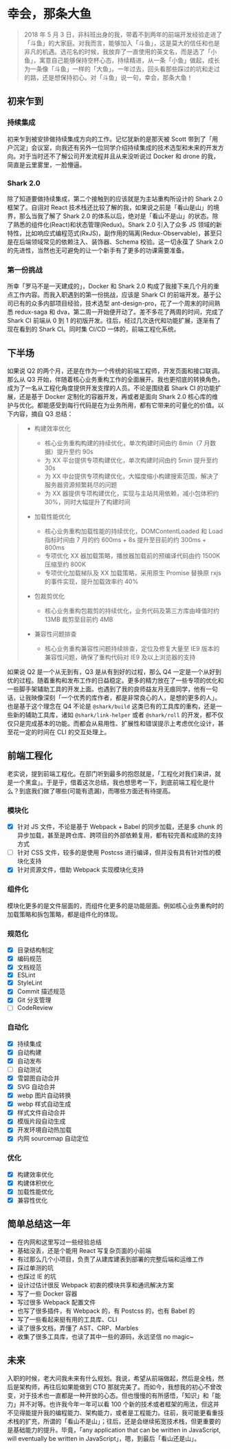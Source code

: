 # 幸会，那条大鱼

> 2018 年 5 月 3 日，非科班出身的我，带着不到两年的前端开发经验走进了「斗鱼」的大家庭。对我而言，能够加入「斗鱼」，这是莫大的信任和也是非凡的机遇。选花名的时候，我放弃了一直使用的英文名，而是选了「小鱼」，寓意自己能够保持空杯心态，持续精进，从一条「小鱼」做起，成长为一条像「斗鱼」一样的「大鱼」。一年过去，回头看那些踩过的坑和走过的路，还是想保持初心。对「斗鱼」说一句，幸会，那条大鱼！

## 初来乍到

### 持续集成

初来乍到被安排做持续集成方向的工作。记忆犹新的是那天被 Scott 带到了「用户沉淀」会议室，向我还有另外一位同学介绍持续集成的技术选型和未来的开发方向。对于当时还不了解公司开发流程并且从来没听说过 Docker 和 drone 的我，简直是云里雾里，一脸懵逼。

### Shark 2.0

除了知道要做持续集成，第二个接触到的应该就是为主站重构所设计的 Shark 2.0 框架了。自诩对 React 技术栈还比较了解的我，如果说之前是「看山是山」的境界，那么当我了解了 Shark 2.0 的体系以后，绝对是「看山不是山」的状态。除了熟悉的组件化(React)和状态管理(Redux)。Shark 2.0 引入了众多 JS 领域的新特性，比如响应式编程范式(RxJS)，副作用的隔离(Redux-Observable)，甚至只是在后端领域常见的依赖注入、装饰器、Schema 校验。这一切永葆了 Shark 2.0 的先进性，当然也无可避免的让一个新手有了更多的功课需要准备。

### 第一份挑战

所幸「罗马不是一天建成的」，Docker 和 Shark 2.0 构成了我接下来几个月的重点工作内容。而我入职遇到的第一份挑战，应该是 Shark CI 的前端开发。基于公司已有的众多内部项目经验，技术选型 ant-design-pro，花了一个周末的时间熟悉 redux-saga 和 dva，第二周一开始便开动了。差不多花了两周的时间，完成了 Shark CI 前端从 0 到 1 的初版开发。往后，经过几次迭代和功能扩展，逐渐有了现在看到的 Shark CI。同时集 CI/CD 一体的，前端工程化系统。

## 下半场

如果说 Q2 的两个月，还是在作为一个传统的前端工程师，开发页面和接口联调。那么从 Q3 开始，伴随着核心业务重构工作的全面展开。我也更彻底的转换角色，成为了一名从工程化角度提供开发支撑的人员。不论是围绕着 Shark CI 的功能扩展，还是基于 Docker 定制化的容器开发，再或者是面向 Shark 2.0 核心库的维护与优化。都能感受到每行代码是在为业务所用，都有它带来的可量化的价值。以下内容，摘自 Q3 总结：

> - 构建效率优化
>
>   - 核心业务重构构建的持续优化，单次构建时间由约 8min（7 月数据）提升至约 90s
>   - 为 XX 平台提供专项构建优化，单次构建时间由约 5min 提升至约 30s
>   - 为 XX 中台提供专项构建优化，大幅度缩小构建搜索范围，解决了服务器资源频繁耗尽的问题
>   - 为 XX 器提供专项构建优化，实现与主站共用依赖，减小包体积约 30%，同时大幅提升了构建时间
>
> - 加载性能优化
>
>   - 核心业务重构加载性能的持续优化，DOMContentLoaded 和 Load 指标时间由 7 月的约 600ms + 8s 提升至目前的约 300ms + 800ms
>   - 专项优化 XX 器加载策略，播放器加载前的预编译代码由约 1500K 压缩至约 800K
>   - 专项优化加载梯队及 XX 加载策略，采用原生 Promise 替换原 rxjs 的事件实现，提升加载效率约 40%
>
> - 包裁剪优化
>
>   - 核心业务重构包裁剪的持续优化，业务代码及第三方库由峰值时约 13MB 裁剪至目前约 4MB
>
> - 兼容性问题排查
>
>   - 核心业务重构兼容性问题持续排查，定位及修复大量至 IE9 版本的兼容性问题，确保了重构代码对 IE9 及以上浏览器的支持

如果说 Q2 是一个从无到有，Q3 是从有到好的过程，那么 Q4 一定是一个从好到优的过程。随着重构和发布工作的日益稳定。更多的精力放在了一些专项的优化和一些脚手架辅助工具的开发上面。也遇到了我的良师益友月无痕同学，他有一句话，让我映像深刻「一个优秀的库作者，都是非常良心的人，是想的更多的人」。也是基于这个理念在 Q4 不论是 `@shark/build` 这类已有的工具库的重构，还是一些新的辅助工具库，诸如 `@shark/link-helper` 或者 `@shark/roll` 的开发，都不仅仅只是完成基本的功能。而都会从易用性、扩展性和错误提示上考虑优化设计，甚至花一定的时间在 CLI 的交互处理上。

## 前端工程化

老实说，提到前端工程化。在部门听到最多的抱怨就是，「工程化对我们来讲，就是一个黑盒」。于是乎，借着这次总结，我也想思考一下，到底前端工程化是什么？到底我们做了哪些(可能有遗漏)，而哪些方面还有待提高。

### 模块化

- [x] 针对 JS 文件，不论是基于 Webpack + Babel 的同步加载，还是多 chunk 的异步加载，甚至是跨仓库、跨项目的外部依赖复用，都有较完善和成熟的支持方式
- [ ] 针对 CSS 文件，较多的是使用 Postcss 进行编译，但并没有具有针对性的模块化支持
- [x] 针对资源文件，借助 Webpack 实现模块化支持

### 组件化

模块化更多的是文件层面的，而组件化更多的是功能层面。例如核心业务重构时的加载策略和拆包策略，都是组件化的体现。

### 规范化

- [x] 目录结构制定
- [x] 编码规范
- [x] 文档规范
- [x] ESLint
- [x] StyleLint
- [x] Commit 描述规范
- [x] Git 分支管理
- [ ] CodeReview

### 自动化

- [x] 持续集成
- [x] 自动构建
- [x] 自动发布
- [ ] 自动测试
- [x] 雪碧图自动合并
- [x] SVG 自动合并
- [x] webp 图片自动转换
- [x] webp 样式自动生成
- [x] 样式文件自动合并
- [x] 模版片段自动生成
- [x] 开发环境自动热加载
- [x] 内网 sourcemap 自动定位

### 优化

- [x] 构建效率优化
- [x] 构建体积优化
- [x] 加载性能优化
- [x] 兼容性优化

## 简单总结这一年

- 在内网和这里写过一些经验总结
- 基础没丢，还是个能用 React 写复杂页面的小前端
- 有过那么几个小项目，负责了从建库建表到部署的完整后端和运维工作
- 踩过单测的坑
- 也踩过 IE 的坑
- 设计过估计很反 Webpack 初衷的模块共享和通讯解决方案
- 写了一些 Docker 容器
- 写过很多 Webpack 配置文件
- 也写了很多插件，有 Webpack 的，有 Postcss 的，也有 Babel 的
- 写了一些看起来挺有用的工具库、CLI
- 读了很多文档，弄懂了 AST、CRP、Marbles
- 收集了很多工具库，也读了其中一些的源码，永远坚信 no magic~

## 未来

入职的时候，老大问我未来有什么规划。我说，希望从前端做起，然后是全栈，然后是架构师，再往后如果能做到 CTO 那就完美了。而如今，我想我的初心不曾改变，对于技术也一直都是一种开放的心态。但也慢慢的有所感悟，「知识」和「能力」并不对等。也许我今年一年可以看 100 个新的技术或者框架的用法，但这并不见得能提升我的编程能力、架构能力，或者是工程能力。往前，我可能更看重技术栈的扩充，所谓的「看山不是山」；往后，还是会继续拓宽技术栈，但更重要的是基础能力的提升。毕竟，「any application that can be written in JavaScript, will eventually be written in JavaScript」，嗯，到最后「看山还是山」。
